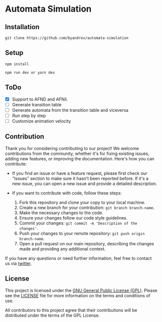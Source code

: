 # Automata Simulation

## Installation

```
git clone https://github.com/byandrev/automata-simulation
```

## Setup

```
npm install
```

```
npm run dev or yarn dev
```

## ToDo

- [x] Support to AFND and AFNλ
- [ ] Generate transition table
- [ ] Generate automata from the transition table and viceversa
- [ ] Run step by step
- [ ] Customize animation velocity
 
## Contribution

Thank you for considering contributing to our project! We welcome contributions from the community, whether it's for fixing existing issues, adding new features, or improving the documentation. Here's how you can contribute:

- If you find an issue or have a feature request, please first check our "Issues" section to make sure it hasn't been reported before. If it's a new issue, you can open a new issue and provide a detailed description.

- If you want to contribute with code, follow these steps:
  1. Fork this repository and clone your copy to your local machine.
  2. Create a new branch for your contribution: `git branch branch-name`.
  3. Make the necessary changes to the code.
  4. Ensure your changes follow our code style guidelines.
  5. Commit your changes: `git commit -m 'Description of the changes'`.
  6. Push your changes to your remote repository: `git push origin branch-name`.
  7. Open a pull request on our main repository, describing the changes made and providing any additional context.

If you have any questions or need further information, feel free to contact us via [twitter](https://www.twitter.com/byandrev).

## License

This project is licensed under the [GNU General Public License (GPL)](https://www.gnu.org/licenses/gpl-3.0.html). Please see the [LICENSE](LICENSE) file for more information on the terms and conditions of use.

All contributors to this project agree that their contributions will be distributed under the terms of the GPL License.
